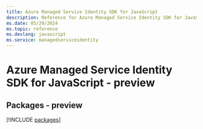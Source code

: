 ```yaml
---
title: Azure Managed Service Identity SDK for JavaScript
description: Reference for Azure Managed Service Identity SDK for JavaScript
ms.date: 05/29/2024
ms.topic: reference
ms.devlang: javascript
ms.service: managedserviceidentity
---
```

# Azure Managed Service Identity SDK for JavaScript - preview
## Packages - preview
[!INCLUDE [packages](managed-service-identity-index.md)]